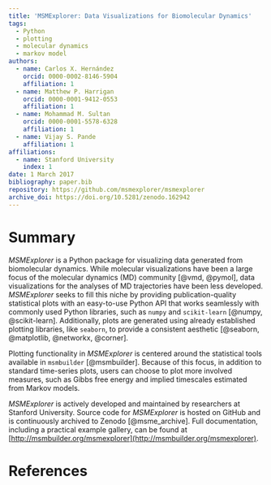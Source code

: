 ```yaml
---
title: 'MSMExplorer: Data Visualizations for Biomolecular Dynamics'
tags:
  - Python
  - plotting
  - molecular dynamics
  - markov model
authors:
  - name: Carlos X. Hernández
    orcid: 0000-0002-8146-5904
    affiliation: 1
  - name: Matthew P. Harrigan
    orcid: 0000-0001-9412-0553
    affiliation: 1
  - name: Mohammad M. Sultan
    orcid: 0000-0001-5578-6328
    affiliation: 1
  - name: Vijay S. Pande
    affiliation: 1
affiliations:
  - name: Stanford University
    index: 1
date: 1 March 2017
bibliography: paper.bib
repository: https://github.com/msmexplorer/msmexplorer
archive_doi: https://doi.org/10.5281/zenodo.162942
---
```



# Summary

*MSMExplorer* is a Python package for visualizing data generated from
biomolecular dynamics. While molecular visualizations have been a large focus
of the molecular dynamics (MD) community [@vmd, @pymol], data visualizations
for the analyses of MD trajectories have been less developed. *MSMExplorer*
seeks to fill this niche by providing publication-quality statistical
plots with an easy-to-use Python API that works seamlessly with commonly used
Python libraries, such as ``numpy`` and ``scikit-learn``
[@numpy, @scikit-learn]. Additionally, plots are generated using already
established plotting libraries, like ``seaborn``, to provide a consistent
aesthetic [@seaborn, @matplotlib, @networkx, @corner].


Plotting functionality in *MSMExplorer* is centered around the statistical
tools available in ``msmbuilder`` [@msmbuilder]. Because of this focus, in
addition to standard time-series plots, users can choose to plot more involved
measures, such as Gibbs free energy and implied timescales estimated from
Markov models.


*MSMExplorer* is actively developed and maintained by researchers at Stanford
University. Source code for *MSMExplorer* is hosted on GitHub and is
continuously archived to Zenodo [@msme_archive]. Full documentation, including
a practical example gallery, can be found at
[http://msmbuilder.org/msmexplorer](http://msmbuilder.org/msmexplorer).


# References
